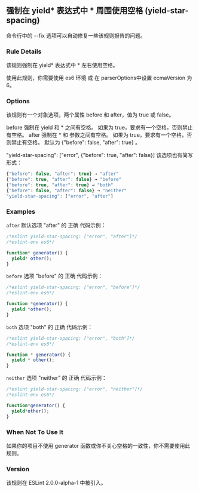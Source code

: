 ## 强制在 yield* 表达式中 * 周围使用空格 (yield-star-spacing)

命令行中的 --fix 选项可以自动修复一些该规则报告的问题。

### Rule Details
该规则强制在 yield* 表达式中 * 左右使用空格。

使用此规则，你需要使用 es6 环境 或 在 parserOptions中设置 ecmaVersion 为 6。

### Options
该规则有一个对象选项，两个属性 before 和 after，值为 true 或 false。

before 强制在 yield 和 * 之间有空格。 如果为 true，要求有一个空格，否则禁止有空格。
after 强制在 * 和 参数之间有空格。 如果为 true，要求有一个空格，否则禁止有空格。
默认为 {"before": false, "after": true} 。

"yield-star-spacing": ["error", {"before": true, "after": false}]
该选项也有简写形式：
```js
{"before": false, "after": true} → "after"
{"before": true, "after": false} → "before"
{"before": true, "after": true} → "both"
{"before": false, "after": false} → "neither"
"yield-star-spacing": ["error", "after"]
```
### Examples
```after```
默认选项 "after" 的 正确 代码示例：
```js
/*eslint yield-star-spacing: ["error", "after"]*/
/*eslint-env es6*/

function* generator() {
  yield* other();
}
```

```before```
选项 "before" 的 正确 代码示例：
```js
/*eslint yield-star-spacing: ["error", "before"]*/
/*eslint-env es6*/

function *generator() {
  yield *other();
}
```

```both```
选项 "both" 的 正确 代码示例：
```js
/*eslint yield-star-spacing: ["error", "both"]*/
/*eslint-env es6*/

function * generator() {
  yield * other();
}
```

```neither```
选项 "neither" 的 正确 代码示例：
```js
/*eslint yield-star-spacing: ["error", "neither"]*/
/*eslint-env es6*/

function*generator() {
  yield*other();
}
```

### When Not To Use It
如果你的项目不使用 generator 函数或你不关心空格的一致性，你不需要使用此规则。

### Version
该规则在 ESLint 2.0.0-alpha-1 中被引入。

